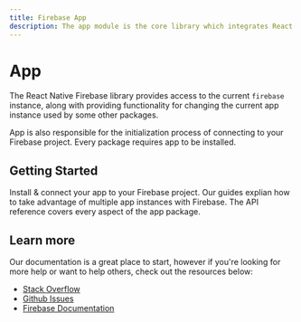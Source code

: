 ```yaml
---
title: Firebase App
description: The app module is the core library which integrates React Native with Firebase.  
---
```


# App

The React Native Firebase library provides access to the current `firebase` instance, along with providing
functionality for changing the current app instance used by some other packages.

App is also responsible for the initialization process of connecting to your Firebase project. Every package requires
app to be installed.

## Getting Started

<Grid>
	<Block
		icon="build"
		color="#ffc107"
		title="Quick Start"
		to="/{{ version }}/app/quick-start"
	>
	  Install & connect your app to your Firebase project.
  </Block>
	<Block
		icon="school"
		color="#4CAF50"
		title="Guides"
		to="/guides?tag=app"
	>
    Our guides explian how to take advantage of multiple app instances with Firebase.
	</Block>
  <Block
		icon="layers"
		color="#03A9F4"
		title="Reference"
		to="/{{ version }}/app/reference"
	>
    The API reference covers every aspect of the app package.
	</Block>
</Grid>

## Learn more

Our documentation is a great place to start, however if you're looking for more help or want to help others, 
check out the resources below:

- [Stack Overflow](https://stackoverflow.com/questions/tagged/react-native-firebase-app)
- [Github Issues](https://github.com/invertase/react-native-firebase/issues?utf8=%E2%9C%93&q=is%3Aissue+sort%3Aupdated-desc+label%3Aapp+)
- [Firebase Documentation](https://firebase.google.com/docs/functions?utm_source=invertase&utm_medium=react-native-firebase&utm_campaign=app)

